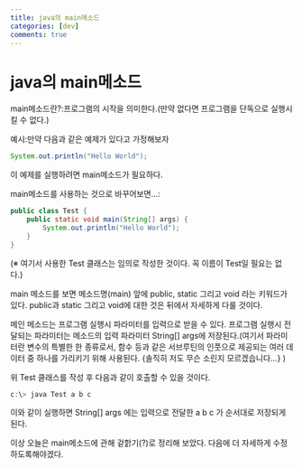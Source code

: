 ```yaml
---
title: java의 main메소드
categories: [dev]
comments: true
---
```

java의 main메소드
=============

main메소드란?:프로그램의 시작을 의미한다.(만약 없다면 프로그램을 단독으로 실행시킬 수 없다.)


예시:만약 다음과 같은 예제가 있다고 가정해보자

```java
System.out.println("Hello World");
```  

이 예제를 실행하려면 main메소드가 필요하다.

main메소드를 사용하는 것으로 바꾸어보면...:

```java
public class Test {
    public static void main(String[] args) {
        System.out.println("Hello World");
    }
}
```

(※ 여기서 사용한 Test 클래스는 임의로 작성한 것이다. 꼭 이름이 Test일 필요는 없다.)

main 메소드를 보면 메소드명(main) 앞에 public, static 그리고 void 라는 키워드가 있다.
public과 static 그리고 void에 대한 것은 뒤에서 자세하게 다룰 것이다.

메인 메소드는 프로그램 실행시 파라미터를 입력으로 받을 수 있다.
프로그램 실행시 전달되는 파라미터는 메소드의 입력 파라미터 String[] args에 저장된다.(여기서 파라미터란 변수의 특별한 한 종류로서,
함수 등과 같은 서브루틴의 인풋으로 제공되는 여러 데이터 중 하나를 가리키기 위해 사용된다. {솔직히 저도 무슨 소린지 모르겠습니다...} )

위 Test 클래스를 작성 후 다음과 같이 호출할 수 있을 것이다.

```java
c:\> java Test a b c
```

이와 같이 실행하면 String[] args 에는 입력으로 전달한 a b c 가 순서대로 저장되게 된다.

이상 오늘은 main메소드에 관해 겉핡기(?)로 정리해 보았다.
다음에 더 자세하게 수정하도록해야겠다.

